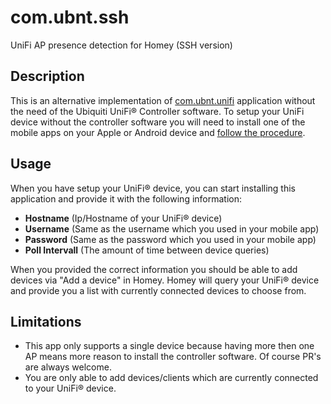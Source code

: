 # com.ubnt.ssh
UniFi AP presence detection for Homey (SSH version)

## Description

This is an alternative implementation of [com.ubnt.unifi](https://github.com/mnederlof/com.ubnt.unifi) 
application without the need of the Ubiquiti UniFi® Controller software.
To setup your UniFi device without the controller software you will need to
install one of the mobile apps on your Apple or Android device and [follow
the procedure](https://help.ubnt.com/hc/en-us/articles/226395988-UniFi-Managing-Access-Points-via-UniFi-Mobile-App).

## Usage
When you have setup your UniFi® device, you can start installing this application and provide it with the following information:

* **Hostname** (Ip/Hostname of your UniFi® device)
* **Username** (Same as the username which you used in your mobile app) 
* **Password** (Same as the password which you used in your mobile app)
* **Poll Intervall** (The amount of time between device queries)

When you provided the correct information you should be able to add devices via "Add a device" in Homey.
Homey will query your UniFi® device and provide you a list with currently connected devices to choose from.

## Limitations

* This app only supports a single device because having more then one AP means more reason to install the controller software. Of course PR's are always welcome.
* You are only able to add devices/clients which are currently connected to your UniFi® device.
